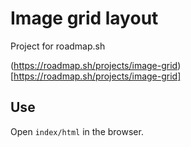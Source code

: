 # Image grid layout

Project for roadmap.sh

(https://roadmap.sh/projects/image-grid)[https://roadmap.sh/projects/image-grid]

## Use

Open `index/html` in the browser.
